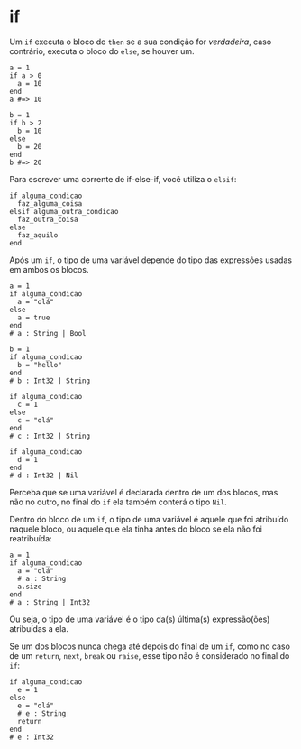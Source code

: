 # if

Um `if` executa o bloco do `then` se a sua condição for *verdadeira*, caso contrário, executa o bloco do `else`, se houver um.

```crystal
a = 1
if a > 0
  a = 10
end
a #=> 10

b = 1
if b > 2
  b = 10
else
  b = 20
end
b #=> 20
```

Para escrever uma corrente de if-else-if, você utiliza o `elsif`:

```crystal
if alguma_condicao
  faz_alguma_coisa
elsif alguma_outra_condicao
  faz_outra_coisa
else
  faz_aquilo
end
```

Após um `if`, o tipo de uma variável depende do tipo das expressões usadas em ambos os blocos.

```crystal
a = 1
if alguma_condicao
  a = "olá"
else
  a = true
end
# a : String | Bool

b = 1
if alguma_condicao
  b = "hello"
end
# b : Int32 | String

if alguma_condicao
  c = 1
else
  c = "olá"
end
# c : Int32 | String

if alguma_condicao
  d = 1
end
# d : Int32 | Nil
```

Perceba que se uma variável é declarada dentro de um dos blocos, mas não no outro, no final do `if` ela também conterá o tipo `Nil`.

Dentro do bloco de um `if`, o tipo de uma variável é aquele que foi atribuído naquele bloco, ou aquele que ela tinha antes do bloco se ela não foi reatribuída:

```crystal
a = 1
if alguma_condicao
  a = "olá"
  # a : String
  a.size
end
# a : String | Int32
```

Ou seja, o tipo de uma variável é o tipo da(s) última(s) expressão(ões) atribuídas a ela.

Se um dos blocos nunca chega até depois do final de um `if`, como no caso de um `return`, `next`, `break` ou `raise`, esse tipo não é considerado no final do `if`:

```crystal
if alguma_condicao
  e = 1
else
  e = "olá"
  # e : String
  return
end
# e : Int32
```
